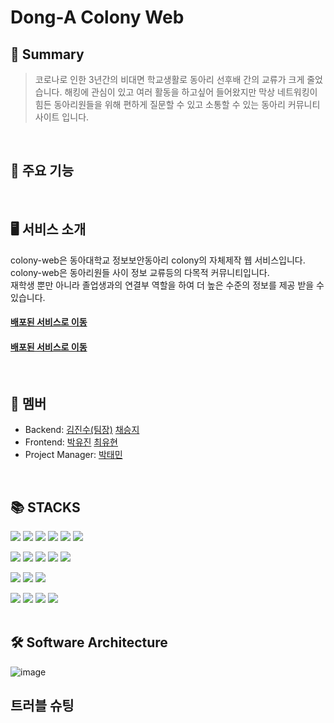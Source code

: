 # Dong-A Colony Web

## 📑 Summary
> 코로나로 인한 3년간의 비대면 학교생활로 동아리 선후배 간의 교류가 크게 줄었습니다. 해킹에 관심이 있고 여러 활동을 하고싶어 들어왔지만 막상 네트워킹이 힘든 동아리원들을 위해 편하게 질문할 수 있고 소통할 수 있는 동아리 커뮤니티 사이트 입니다.

<br/>

## 🎯 주요 기능

<br/>

## 🖥️ 서비스 소개
colony-web은 동아대학교 정보보안동아리 colony의 자체제작 웹 서비스입니다.   
colony-web은 동아리원들 사이 정보 교류등의 다목적 커뮤니티입니다.   
재학생 뿐만 아니라 졸업생과의 연결부 역할을 하여 더 높은 수준의 정보를 제공 받을 수 있습니다.   
#### <a href="http://bit.ly/dau-colony" target="_blank">배포된 서비스로 이동</a>
#### [배포된 서비스로 이동](http://bit.ly/dau-colony)

<br/>

## 👥 멤버
* Backend: [김진수(팀장)](https://github.com/dgjinsu) [채승지](https://github.com/ChaeSeungJi)
* Frontend: [박유진](https://github.com/yujinn00) [최유현](https://github.com/Choiyuhyeon)
* Project Manager: [박태민](https://github.com/DLLegs)

<br/>

<h2>📚 STACKS</h2>
<div> 
  <img src="https://img.shields.io/badge/java-007396?style=for-the-badge&logo=java&logoColor=white"> 
  <img src="https://img.shields.io/badge/spring-6DB33F?style=for-the-badge&logo=spring&logoColor=white">
  <img src="https://img.shields.io/badge/Spring Boot-6DB33F?style=for-the-badge&logo=spring boot&logoColor=white">
  <img src="https://img.shields.io/badge/mysql-4479A1?style=for-the-badge&logo=mysql&logoColor=white">
  <img src="https://img.shields.io/badge/Spring Security-6DB33F?style=for-the-badge&logo=springsecurity&logoColor=white">
  <img src="https://img.shields.io/badge/swagger-85EA2D?style=for-the-badge&logo=swagger&logoColor=white">
  <p></p>
  
  <img src="https://img.shields.io/badge/GitHub Actions-2088FF?style=for-the-badge&logo=GitHub Actions&logoColor=white">
  <img src="https://img.shields.io/badge/EC2-FF9900?style=for-the-badge&logo=Amazon EC2&logoColor=white">
  <img src="https://img.shields.io/badge/RDS-527FFF?style=for-the-badge&logo=Amazon RDS&logoColor=white">
  <img src="https://img.shields.io/badge/S3-569A31?style=for-the-badge&logo=Amazon S3&logoColor=white">
  <img src="https://img.shields.io/badge/figma-F24E1E?style=for-the-badge&logo=figma&logoColor=white">
  <p></p>  
   
  <img src="https://img.shields.io/badge/github-181717?style=for-the-badge&logo=github&logoColor=white">
  <img src="https://img.shields.io/badge/git-F05032?style=for-the-badge&logo=git&logoColor=white">
  <img src="https://img.shields.io/badge/Notion-000000?style=for-the-badge&logo=Notion&logoColor=white">
  

  <p></p>
  <img src="https://img.shields.io/badge/html5-E34F26?style=for-the-badge&logo=html5&logoColor=white">
  <img src="https://img.shields.io/badge/css-1572B6?style=for-the-badge&logo=css3&logoColor=white">
  <img src="https://img.shields.io/badge/javascript-F7DF1E?style=for-the-badge&logo=javascript&logoColor=black">
  <img src="https://img.shields.io/badge/jQuery-0769AD?style=for-the-badge&logo=jQuery&logoColor=white">
</div>
<br/>

## 🛠 Software Architecture
![image](https://github.com/dgjinsu/shop-1/assets/97269799/07dc46f6-4cc0-40a6-84a5-c4970202f5ab)

## 트러블 슈팅


